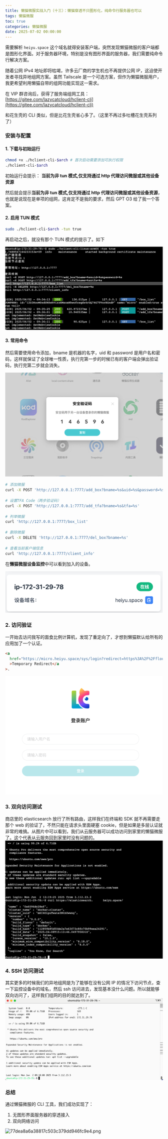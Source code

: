 ```yaml
---
title: 懒猫微服实战入门（十三）：懒猫穿透不只图形化，纯命令行服务器也可以
tags: 懒猫微服
toc: true
categories: 懒猫微服
date: 2025-07-02 00:00:00
---
```


需要解析 `heiyu.space` 这个域名就得安装客户端，突然发现懒猫微服的客户端都是图形化界面。对于服务器环境，特别是没有图形界面的服务器，我们需要纯命令行解决方案。

随着公网 IPv4 地址即将枯竭，许多云厂商的学生机也不再提供公网 IP，这迫使开发者寻找异地组网方案。虽然 Tailscale 是一个可选方案，但作为懒猫微服用户，我更希望利用懒猫自带的组网功能实现这一需求。

在 VIP 群咨询后，获得了服务端组网工具：
[https://gitee.com/lazycatcloud/hclient-cli](https://gitee.com/lazycatcloud/hclient-cli)

和花生壳的 CLI 类似，但是比花生壳省心多了。（这里不再过多吐槽花生壳系列了）

### 安装与配置

#### 1. 下载与初始运行

```bash
chmod +x ./hclient-cli-$arch # 首次启动需要添加可执行权限
./hclient-cli-$arch
```

<!-- more -->

初始运行会提示：
**当前为非 tun 模式,仅支持通过 http 代理访问微服或其他设备资源**

然后就会提示**当前为非 tun 模式,仅支持通过 http 代理访问微服或其他设备资源**，也就是说现在是单项的组网，这肯定不是我的要求，然后 GPT O3 给了我一个答案。

#### 2. 启用 TUN 模式

```bash
sudo ./hclient-cli-$arch -tun true
```

再启动之后，就没有那个 TUN 模式的提示了。如下

![hclient-cli启动界面](https://raw.githubusercontent.com/cloudsmithy/picgo-imh/master/image-20250602191812289.png)

#### 3. 常用命令

然后需要使用命令添加，bname 是机器的名字，uid 和 password 是用户名和密码，这样就保证了全球唯一性质，执行完第一步的时候已有的客户端会弹出验证码，执行完第二步就会消失。

![1187b6cb50dd4eab5c211f927f5bbbd6](https://raw.githubusercontent.com/cloudsmithy/picgo-imh/master/1187b6cb50dd4eab5c211f927f5bbbd6.png)

```bash
# 添加微服
curl -X POST 'http://127.0.0.1:7777/add_box?bname=%s&uid=%s&password=%s'

# 设置TFA Code（两步验证码）
curl -X POST 'http://127.0.0.1:7777/add_tfa?bname=%s&tfa=%s'

# 列举微服
curl 'http://127.0.0.1:7777/box_list'

# 删除微服
curl -X DELETE 'http://127.0.0.1:7777/del_box?bname=%s'

# 查看当前客户端信息
curl 'http://127.0.0.1:7777/client_info'
```

在**懒猫微服设备监控**中可以看到加入的设备。

![设备监控界面](https://raw.githubusercontent.com/cloudsmithy/picgo-imh/master/image-20250602191830359.png)

### 2. 访问验证

一开始去访问我写的面食比例计算机，发现了重定向了，才想到懒猫默认给所有的应用加了一个认证。

```html
<a
  href="https://micro.heiyu.space/sys/login?redirect=https%3A%2F%2Fflour-calc.name.heiyu.space%2F"
  >Temporary Redirect</a
>.
```

![认证界面](https://raw.githubusercontent.com/cloudsmithy/picgo-imh/master/image-20250602202752227.png)

### 3. 双向访问测试

商店里的 elasticsearch 放行了所有路由，这样我们在终端和 SDK 就不再需要走那个 web 的验证了，不然只能在请求头里面硬塞 cookie，但是如果是多层认证就非常的难搞。从图片中可以看到，我们从云服务器可以成功访问到家里的懒猫微服了。这个代表从云服务回到家里时没有问题的。
![云服务器访问家庭网络](https://raw.githubusercontent.com/cloudsmithy/picgo-imh/master/ab21f6aafea87f704df434047a587c37.png)

### 4. SSH 访问测试

其实更多的时候我们的异地组网是为了能够在没有公网 IP 的情况下访问节点，查一下监控设备中的域名，然后 ssh 访问进去，发现基本没什么问题。所以就能够双向访问了，这样我们组网的目的就达到了。
![SSH连接成功](https://raw.githubusercontent.com/cloudsmithy/picgo-imh/master/e5316a84db1f258801b864c5bd18eef2.png)

### 总结

通过懒猫微服的 CLI 工具，我们成功实现了：

1. 无图形界面服务器的穿透接入
2. 双向网络访问

![77dea8a6a38817c503c379dd946fc9e4.png](https://lzc-playground-1301583638.cos.ap-chengdu.myqcloud.com/guidelines/459/06da8512-7447-496c-a5f1-669059d134cf.png "77dea8a6a38817c503c379dd946fc9e4.png")
